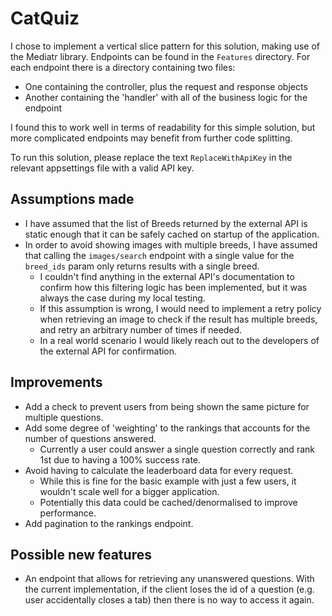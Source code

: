 # CatQuiz

I chose to implement a vertical slice pattern for this solution, making use of the Mediatr library. Endpoints can be found in the `Features` directory. For each endpoint there is a directory containing two files:

- One containing the controller, plus the request and response objects
- Another containing the 'handler' with all of the business logic for the endpoint

I found this to work well in terms of readability for this simple solution, but more complicated endpoints may benefit from further code splitting.

To run this solution, please replace the text `ReplaceWithApiKey` in the relevant appsettings file with a valid API key.

## Assumptions made

- I have assumed that the list of Breeds returned by the external API is static enough that it can be safely cached on startup of the application.
- In order to avoid showing images with multiple breeds, I have assumed that calling the `images/search` endpoint with a single value for the `breed_ids` param only returns results with a single breed.
  - I couldn't find anything in the external API's documentation to confirm how this filtering logic has been implemented, but it was always the case during my local testing.
  - If this assumption is wrong, I would need to implement a retry policy when retrieving an image to check if the result has multiple breeds, and retry an arbitrary number of times if needed.
  - In a real world scenario I would likely reach out to the developers of the external API for confirmation.

## Improvements

- Add a check to prevent users from being shown the same picture for multiple questions.
- Add some degree of 'weighting' to the rankings that accounts for the number of questions answered.
  - Currently a user could answer a single question correctly and rank 1st due to having a 100% success rate.
- Avoid having to calculate the leaderboard data for every request.
  - While this is fine for the basic example with just a few users, it wouldn't scale well for a bigger application.
  - Potentially this data could be cached/denormalised to improve performance.
- Add pagination to the rankings endpoint.

## Possible new features

- An endpoint that allows for retrieving any unanswered questions. With the current implementation, if the client loses the id of a question (e.g. user accidentally closes a tab) then there is no way to access it again.
